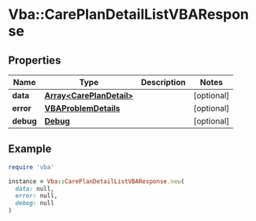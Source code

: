 # Vba::CarePlanDetailListVBAResponse

## Properties

| Name | Type | Description | Notes |
| ---- | ---- | ----------- | ----- |
| **data** | [**Array&lt;CarePlanDetail&gt;**](CarePlanDetail.md) |  | [optional] |
| **error** | [**VBAProblemDetails**](VBAProblemDetails.md) |  | [optional] |
| **debug** | [**Debug**](Debug.md) |  | [optional] |

## Example

```ruby
require 'vba'

instance = Vba::CarePlanDetailListVBAResponse.new(
  data: null,
  error: null,
  debug: null
)
```

